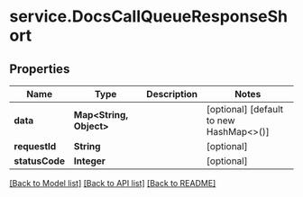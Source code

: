 # service.DocsCallQueueResponseShort

## Properties
Name | Type | Description | Notes
------------ | ------------- | ------------- | -------------
**data** | **Map&lt;String, Object&gt;** |  | [optional] [default to new HashMap<>()]
**requestId** | **String** |  | [optional] 
**statusCode** | **Integer** |  | [optional] 

[[Back to Model list]](../README.md#documentation-for-models) [[Back to API list]](../README.md#documentation-for-api-endpoints) [[Back to README]](../README.md)


